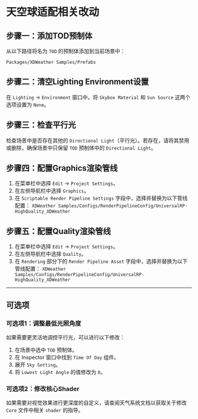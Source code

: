 # 天空球适配相关改动

## 步骤一：添加TOD预制体

从以下路径将名为 `TOD` 的预制体添加到当前场景中：

`Packages/XDWeather Samples/Prefabs`

## 步骤二：清空Lighting Environment设置

在 `Lighting` -> `Environment` 窗口中，将 `Skybox Material` 和 `Sun Source` 这两个选项设置为 `None`。

## 步骤三：检查平行光

检查场景中是否存在其他的 `Directional Light`（平行光）。若存在，请将其禁用或删除，确保场景中只保留 `TOD` 预制体中的 `Directional Light`。

## 步骤四：配置Graphics渲染管线

1.  在菜单栏中选择 `Edit` -> `Project Settings`。
2.  在左侧导航栏中选择 `Graphics`。
3.  在 `Scriptable Render Pipeline Settings` 字段中，选择并替换为以下管线配置：
    `XDWeather Samples/Configs/RenderPipelineConfig/UniversalRP-HighQuality_XDWeather`

## 步骤五：配置Quality渲染管线

1.  在菜单栏中选择 `Edit` -> `Project Settings`。
2.  在左侧导航栏中选择 `Quality`。
3.  在 `Rendering` 部分下的 `Render Pipeline Asset` 字段中，选择并替换为以下管线配置：
    `XDWeather Samples/Configs/RenderPipelineConfig/UniversalRP-HighQuality_XDWeather`

---

## 可选项

### 可选项1：调整最低光照角度

如果需要更灵活地调控平行光，可以进行以下修改：

1.  在场景中选中 `TOD` 预制体。
2.  在 Inspector 窗口中找到 `Time Of Day` 组件。
3.  展开 `Sky Setting`。
4.  将 `Lowest Light Angle` 的值修改为 `0`。

### 可选项2：修改核心Shader

如果需要对视觉效果进行更深度的自定义，请查阅天气系统文档以获取关于修改 `Core` 文件中相关 `shader` 的指导。
